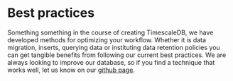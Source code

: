 # Best practices

Something something in the course of creating TimescaleDB, we have developed methods for optimizing your workflow.  Whether it is data migration, inserts, querying data or instituting data retention policies you can get tangible benefits from following our current best practices.  We are always looking to improve our database, so if you find a technique that works well, let us know on our [github page](https://www.github.com/timescale/timescaledb).

